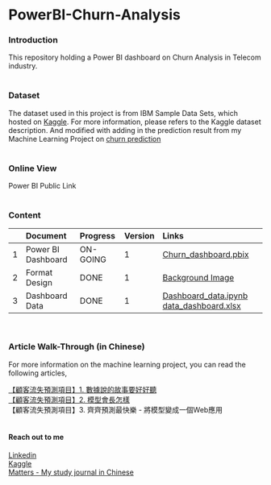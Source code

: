 # PowerBI-Churn-Analysis

### Introduction
This repository holding a Power BI dashboard on Churn Analysis in Telecom industry.
<br><br>

### Dataset
The dataset used in this project is from IBM Sample Data Sets, which hosted on [Kaggle](https://www.kaggle.com/blastchar/telco-customer-churn). For more information, please refers to the Kaggle dataset description. And modified with adding in the prediction result from my Machine Learning Project on [churn prediction](https://github.com/coletangsy/MLProject-Churn-Prediction)
<br><br>

### Online View
Power BI Public Link 
<br><br>


### Content
|       | Document                           | Progress | Version | Links    |
| :---  | :---                               | :---     |:---     |   :---   |
|   1   | Power BI Dashboard                | ON-GOING      | 1       | [Churn_dashboard.pbix](https://github.com/coletangsy/PowerBI-Churn-Prediction/blob/main/Churn_dashboard.pbix) |
|   2   | Format Design | DONE      |1 |[Background Image](https://github.com/coletangsy/PowerBI-Churn-Prediction/tree/main/dashboard_design)|
|   3   | Dashboard Data | DONE      |1 |[Dashboard_data.ipynb](https://github.com/coletangsy/PowerBI-Churn-Prediction/blob/main/Dashboard_data.ipynb) [data_dashboard.xlsx](https://github.com/coletangsy/PowerBI-Churn-Prediction/blob/main/data_dashboard.xlsx)|

<br>


### Article Walk-Through (in Chinese)
For more information on the machine learning project, you can read the following articles,

[【顧客流失預測項目】1. 數據說的故事要好好聽](https://matters.news/@coletangsy/%E9%A1%A7%E5%AE%A2%E6%B5%81%E5%A4%B1%E9%A0%90%E6%B8%AC%E9%A0%85%E7%9B%AE-1-%E6%95%B8%E6%93%9A%E8%AA%AA%E7%9A%84%E6%95%85%E4%BA%8B%E8%A6%81%E5%A5%BD%E5%A5%BD%E8%81%BD-bafyreicuba6xsegpn53z3neyhxxz3i3byrasavvbj6bzjzskpfdbo26cme)<br>
[【顧客流失預測項目】2. 模型會長怎樣](https://matters.news/@coletangsy/%E9%A1%A7%E5%AE%A2%E6%B5%81%E5%A4%B1%E9%A0%90%E6%B8%AC%E9%A0%85%E7%9B%AE-2-%E6%A8%A1%E5%9E%8B%E6%9C%83%E9%95%B7%E6%80%8E%E6%A8%A3-bafyreig4a3zlu2xdxoaizkaztcnqjljbcx6pipfchcj3bp3fj4bm7vz5nq)<br>
【顧客流失預測項目】3. 齊齊預測最快樂 - 將模型變成一個Web應用
<br><br>


#### Reach out to me
[Linkedin](https://www.linkedin.com/in/nicoletangsy/)<br>   [Kaggle](https://www.kaggle.com/nicoletangsy)<br>    [Matters - My study journal in Chinese](https://matters.news/@coletangsy)
